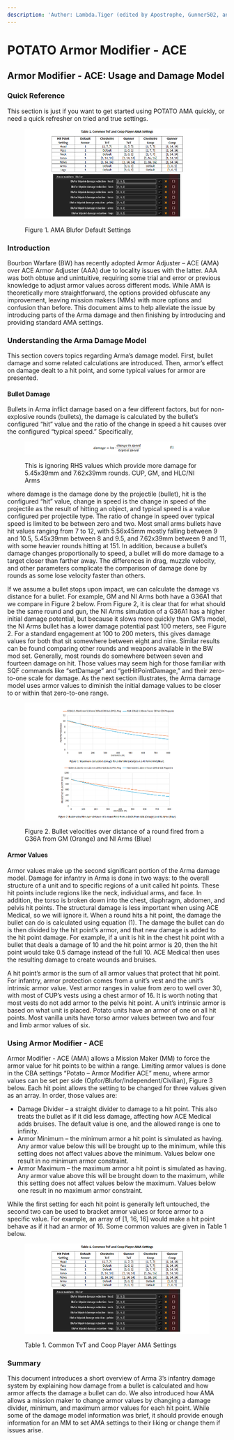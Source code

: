 ```yaml
---
description: 'Author: Lambda.Tiger (edited by Apostrophe, Gunner502, and Chesheire)'
---
```


# POTATO Armor Modifier - ACE

## Armor Modifier - ACE: Usage and Damage Model <a href="#pdf-page-6bmvhwwsxdmlpw3v1yew-armor-modifier-ace-usage-and-damage-model" id="pdf-page-6bmvhwwsxdmlpw3v1yew-armor-modifier-ace-usage-and-damage-model"></a>

### Quick Reference <a href="#pdf-page-6bmvhwwsxdmlpw3v1yew-armor-modifier-ace-usage-and-damage-model" id="pdf-page-6bmvhwwsxdmlpw3v1yew-armor-modifier-ace-usage-and-damage-model"></a>

This section is just if you want to get started using POTATO AMA quickly, or need a quick refresher on tried and true settings.

<figure><img src="../.gitbook/assets/figure1.png" alt=""><figcaption><p>Figure 1. AMA Blufor Default Settings</p></figcaption></figure>

### Introduction

Bourbon Warfare (BW) has recently adopted Armor Adjuster – ACE (AMA) over ACE Armor Adjuster (AAA) due to locality issues with the latter. AAA was both obtuse and unintuitive, requiring some trial and error or previous knowledge to adjust armor values across different mods. While AMA is theoretically more straightforward, the options provided obfuscate any improvement, leaving mission makers (MMs) with more options and confusion than before. This document aims to help alleviate the issue by introducing parts of the Arma damage and then finishing by introducing and providing standard AMA settings.

### Understanding the Arma Damage Model

This section covers topics regarding Arma’s damage model. First, bullet damage and some related calculations are introduced. Then, armor’s effect on damage dealt to a hit point, and some typical values for armor are presented.

#### Bullet Damage

Bullets in Arma inflict damage based on a few different factors, but for non-explosive rounds (bullets), the damage is calculated by the bullet’s configured “hit” value and the ratio of the change in speed a hit causes over the configured “typical speed.” Specifically,

<figure><img src="../.gitbook/assets/figure2.png" alt=""><figcaption><p>This is ignoring RHS values which provide more damage for 5.45x39mm and 7.62x39mm rounds. CUP, GM, and HLC/NI Arms</p></figcaption></figure>

where damage is the damage done by the projectile (bullet), hit is the configured “hit” value, change in speed is the change in speed of the projectile as the result of hitting an object, and typical speed is a value configured per projectile type. The ratio of change in speed over typical speed is limited to be between zero and two. Most small arms bullets have hit values ranging from 7 to 12, with 5.56x45mm mostly falling between 9 and 10.5, 5.45x39mm between 8 and 9.5, and 7.62x39mm between 9 and 11, with some heavier rounds hitting at 151. In addition, because a bullet’s damage changes proportionally to speed, a bullet will do more damage to a target closer than farther away. The differences in drag, muzzle velocity, and other parameters complicate the comparison of damage done by rounds as some lose velocity faster than others.

If we assume a bullet stops upon impact, we can calculate the damage vs distance for a bullet. For example, GM and NI Arms both have a G36A1 that we compare in Figure 2 below. From Figure 2, it is clear that for what should be the same round and gun, the NI Arms simulation of a G36A1 has a higher initial damage potential, but because it slows more quickly than GM’s model, the NI Arms bullet has a lower damage potential past 100 meters, see Figure 2. For a standard engagement at 100 to 200 meters, this gives damage values for both that sit somewhere between eight and nine. Similar results can be found comparing other rounds and weapons available in the BW mod set. Generally, most rounds do somewhere between seven and fourteen damage on hit. Those values may seem high for those familiar with SQF commands like “setDamage” and “getHitPointDamage,” and their zero-to-one scale for damage. As the next section illustrates, the Arma damage model uses armor values to diminish the initial damage values to be closer to or within that zero-to-one range.

<figure><img src="../.gitbook/assets/figure22.png" alt=""><figcaption><p>Figure 2. Bullet velocities over distance of a round fired from a G36A from GM (Orange) and NI Arms (Blue)</p></figcaption></figure>

#### Armor Values

Armor values make up the second significant portion of the Arma damage model. Damage for infantry in Arma is done in two ways: to the overall structure of a unit and to specific regions of a unit called hit points. These hit points include regions like the neck, individual arms, and face. In addition, the torso is broken down into the chest, diaphragm, abdomen, and pelvis hit points. The structural damage is less important when using ACE Medical, so we will ignore it. When a round hits a hit point, the damage the bullet can do is calculated using equation (1). The damage the bullet can do is then divided by the hit point’s armor, and that new damage is added to the hit point damage. For example, if a unit is hit in the chest hit point with a bullet that deals a damage of 10 and the hit point armor is 20, then the hit point would take 0.5 damage instead of the full 10. ACE Medical then uses the resulting damage to create wounds and bruises.

A hit point’s armor is the sum of all armor values that protect that hit point. For infantry, armor protection comes from a unit’s vest and the unit’s intrinsic armor value. Vest armor ranges in value from zero to well over 30, with most of CUP’s vests using a chest armor of 16. It is worth noting that most vests do not add armor to the pelvis hit point. A unit’s intrinsic armor is based on what unit is placed. Potato units have an armor of one on all hit points. Most vanilla units have torso armor values between two and four and limb armor values of six.

### Using Armor Modifier - ACE

Armor Modifier - ACE (AMA) allows a Mission Maker (MM) to force the armor value for hit points to be within a range. Limiting armor values is done in the CBA settings “Potato – Armor Modifier ACE” menu, where armor values can be set per side (Opfor/Blufor/Independent/Civilian), Figure 3 below. Each hit point allows the setting to be changed for three values given as an array. In order, those values are:

* Damage Divider – a straight divider to damage to a hit point. This also treats the bullet as if it did less damage, affecting how ACE Medical adds bruises. The default value is one, and the allowed range is one to infinity.
* Armor Minimum – the minimum armor a hit point is simulated as having. Any armor value below this will be brought up to the minimum, while this setting does not affect values above the minimum. Values below one result in no minimum armor constraint.
* Armor Maximum – the maximum armor a hit point is simulated as having. Any armor value above this will be brought down to the maximum, while this setting does not affect values below the maximum. Values below one result in no maximum armor constraint.

While the first setting for each hit point is generally left untouched, the second two can be used to bracket armor values or force armor to a specific value. For example, an array of \[1, 16, 16] would make a hit point behave as if it had an armor of 16. Some common values are given in Table 1 below.

<figure><img src="../.gitbook/assets/table1.png" alt=""><figcaption><p>Table 1. Common TvT and Coop Player AMA Settings</p></figcaption></figure>

### Summary

This document introduces a short overview of Arma 3’s infantry damage system by explaining how damage from a bullet is calculated and how armor affects the damage a bullet can do. We also introduced how AMA allows a mission maker to change armor values by changing a damage divider, minimum, and maximum armor values for each hit point. While some of the damage model information was brief, it should provide enough information for an MM to set AMA settings to their liking or change them if issues arise.
